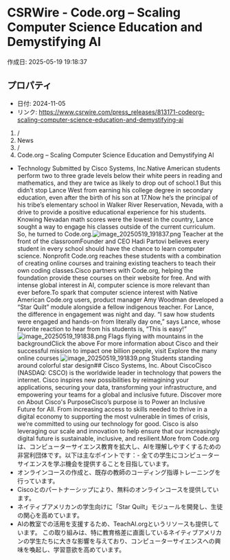 # CSRWire - Code.org – Scaling Computer Science Education and Demystifying AI

作成日: 2025-05-19 19:18:37

## プロパティ

- 日付: 2024-11-05
- リンク: https://www.csrwire.com/press_releases/813171-codeorg-scaling-computer-science-education-and-demystifying-ai

1. /
1. News
1. /
1. Code.org – Scaling Computer Science Education and Demystifying AI
- Technology
Submitted by Cisco Systems, Inc.Native American students perform two to three grade levels below their white peers in reading and mathematics, and they are twice as likely to drop out of school.1 But this didn’t stop Lance West from earning his college degree in secondary education, even after the birth of his son at 17.Now he’s the principal of his tribe’s elementary school in Walker River Reservation, Nevada, with a drive to provide a positive educational experience for his students. Knowing Nevadan math scores were the lowest in the country, Lance sought a way to engage his classes outside of the current curriculum. So, he turned to Code.org.![image_20250519_191837.png](../assets/image_20250519_191837.png)
Teacher at the front of the classroomFounder and CEO Hadi Partovi believes every student in every school should have the chance to learn computer science. Nonprofit Code.org reaches these students with a combination of creating online courses and training existing teachers to teach their own coding classes.Cisco partners with Code.org, helping the foundation provide these courses on their website for free. And with intense global interest in AI, computer science is more relevant than ever before.To spark that computer science interest with Native American Code.org users, product manager Amy Woodman developed a “Star Quilt” module alongside a fellow indigenous teacher. For Lance, the difference in engagement was night and day. “I saw how students were engaged and hands-on from literally day one,” says Lance, whose favorite reaction to hear from his students is, “This is easy!”![image_20250519_191838.png](../assets/image_20250519_191838.png)
Flags flying with mountains in the backgroundClick the above For more information about Cisco and their successful mission to impact one billion people, visit Explore the many online courses ![image_20250519_191839.png](../assets/image_20250519_191839.png)
Students standing around colorful star design## Cisco Systems, Inc.
About CiscoCisco (NASDAQ: CSCO) is the worldwide leader in technology that powers the internet. Cisco inspires new possibilities by reimagining your applications, securing your data, transforming your infrastructure, and empowering your teams for a global and inclusive future. Discover more on About Cisco's PurposeCisco’s purpose is to Power an Inclusive Future for All. From increasing access to skills needed to thrive in a digital economy to supporting the most vulnerable in times of crisis, we’re committed to using our technology for good. Cisco is also leveraging our scale and innovation to help ensure that our increasingly digital future is sustainable, inclusive, and resilient.More from Code.orgは、コンピューターサイエンス教育を拡大し、AIを理解しやすくするための非営利団体です。以下は主なポイントです：- 全ての学生にコンピューターサイエンスを学ぶ機会を提供することを目指しています。
- オンラインコースの作成と、既存の教師のコーディング指導トレーニングを行っています。
- Ciscoとのパートナーシップにより、無料のオンラインコースを提供しています。
- ネイティブアメリカンの学生向けに「Star Quilt」モジュールを開発し、生徒の関心を高めています。
- AIの教室での活用を支援するため、TeachAI.orgというリソースも提供しています。
この取り組みは、特に教育格差に直面しているネイティブアメリカンの学生たちに大きな影響を与えており、コンピューターサイエンスへの興味を喚起し、学習意欲を高めています。

